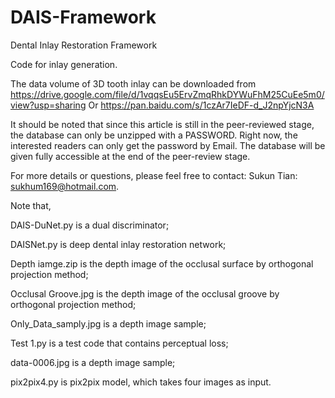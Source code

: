 # DAIS-Framework
Dental Inlay Restoration Framework

Code for inlay generation.

The data volume of 3D tooth inlay can be downloaded from 
https://drive.google.com/file/d/1vqqsEu5ErvZmqRhkDYWuFhM25CuEe5m0/view?usp=sharing Or https://pan.baidu.com/s/1czAr7IeDF-d_J2npYjcN3A 

It should be noted that since this article is still in the peer-reviewed stage, the database can only be unzipped with a PASSWORD. Right now, the interested readers can only get the password by Email. The database will be given fully accessible at the end of the peer-review stage. 

For more details or questions, please feel free to contact:
Sukun Tian: sukhum169@hotmail.com.



Note that,

DAIS-DuNet.py  is a dual discriminator;

DAISNet.py  is deep dental inlay restoration network;

Depth iamge.zip  is the depth image of the occlusal surface by orthogonal projection method;

Occlusal Groove.jpg  is the depth image of the occlusal groove by orthogonal projection method;

Only_Data_samply.jpg  is a depth image sample;

Test 1.py  is a test code that contains perceptual loss;

data-0006.jpg  is a depth image sample;

pix2pix4.py  is pix2pix model, which takes four images as input.


